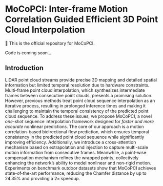 # MoCoPCI: Inter-frame Motion Correlation Guided Efficient 3D Point Cloud Interpolation
:wave: This is the official repository for MoCoPCI.

Code is coming soon...

## Introduction
LiDAR point cloud streams provide precise 3D mapping and detailed spatial information but limited temporal resolution due to hardware constraints.  Multi-frame point cloud interpolation, which synthesizes intermediate frames between consecutive point clouds, presents a promising solution. However, previous methods treat point cloud sequence interpolation as an iterative process, resulting in prolonged inference times and making it challenging to maintain the temporal consistency of the predicted point cloud sequence. To address these issues, we propose MoCoPCI, a novel *one-shot* sequence interpolation framework designed for *faster and more accurate* nonlinear predictions. The core of our approach is a motion correlation-based bidirectional flow prediction, which ensures temporal consistency in the predicted point cloud sequence while significantly improving efficiency. Additionally, we introduce a cross-attention mechanism based on extrapolation and injection to capture multi-scale motion information from consecutive frames. Meanwhile, a point-wise compensation mechanism refines the wrapped points, collectively enhancing the network’s ability to model nonlinear and non-rigid motion. Experiments on benchmark outdoor datasets show that MoCoPCI achieves state-of-the-art performance, reducing the Chamfer distance by up to 24.35\% and providing a 2× speedup.
